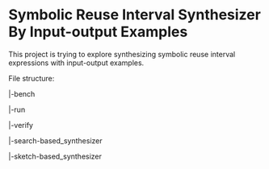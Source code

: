 # Symbolic Reuse Interval Synthesizer By Input-output Examples

This project is trying to explore synthesizing symbolic reuse interval expressions with input-output examples.

File structure:

|-bench

|-run

|-verify

|-search-based_synthesizer

|-sketch-based_synthesizer
